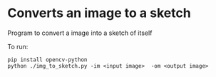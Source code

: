 
# Converts an image to a sketch

Program to convert a image into a sketch of itself

To run:

```
pip install opencv-python
python ./img_to_sketch.py -im <input image>  -om <output image>
```
